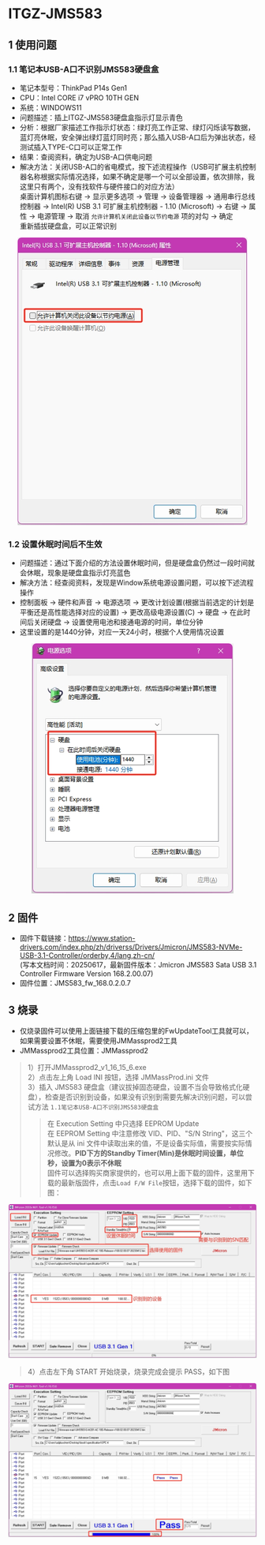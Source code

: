 # ITGZ-JMS583
## 1 使用问题
### 1.1 笔记本USB-A口不识别JMS583硬盘盒
* 笔记本型号：ThinkPad P14s Gen1<br>
* CPU：Intel CORE i7 vPRO 10TH GEN<br>
* 系统：WINDOWS11<br>
* 问题描述：插上ITGZ-JMS583硬盘盒指示灯显示青色<br>
* 分析：根据厂家描述工作指示灯状态：绿灯亮工作正常、绿灯闪烁读写数据，蓝灯亮休眠，安全弹出绿灯蓝灯同时亮；那么插入USB-A口后为弹出状态，经测试插入TYPE-C口可以正常工作<br>
* 结果：查阅资料，确定为USB-A口供电问题<br>
* 解决方法：关闭USB-A口的省电模式，按下述流程操作（USB可扩展主机控制器名称根据实际情况选择，如果不确定是哪一个可以全部设置，依次排除，我这里只有两个，没有找软件与硬件接口的对应方法）  <br>
桌面计算机图标右键 -> 显示更多选项 -> 管理 -> 设备管理器 -> 通用串行总线控制器 -> Intel(R) USB 3.1 可扩展主机控制器 - 1.10 (Microsoft) -> 右键 -> 属性 -> 电源管理 -> 取消 `允许计算机关闭此设备以节约电源` 项的对勾 -> 确定<br>
重新插拔硬盘盒，可以正常识别<br>

<div align="center">
  <img src="./Picture/PowerOpen.jpg" alt="开机图片">
</div>

### 1.2 设置休眠时间后不生效
* 问题描述：通过下面介绍的方法设置休眠时间，但是硬盘盒仍然过一段时间就会休眠，现象是硬盘盒指示灯亮蓝色<br>
* 解决方法：经查阅资料，发现是Window系统电源设置问题，可以按下述流程操作<br>
* 控制面板 -> 硬件和声音 -> 电源选项 -> 更改计划设置(根据当前选定的计划是平衡还是高性能选择对应的设置) -> 更改高级电源设置(C) -> 硬盘 -> 在此时间后关闭硬盘 -> 设置使用电池和接通电源的时间，单位分钟<br>
* 这里设置的是1440分钟，对应一天24小时，根据个人使用情况设置<br>

<div align="center">
  <img src="./Picture/shutdownSsdTime.jpg" alt="开机图片">
</div>

## 2 固件
* 固件下载链接：https://www.station-drivers.com/index.php/zh/driverss/Drivers/Jmicron/JMS583-NVMe-USB-3.1-Controller/orderby,4/lang,zh-cn/  <br>
(写本文档时间：20250617，最新固件版本：Jmicron JMS583 Sata USB 3.1 Controller Firmware Version 168.2.00.07)<br>
* 固件位置：JMS583_fw_168.0.2.0.7<br>
## 3 烧录
* 仅烧录固件可以使用上面链接下载的压缩包里的FwUpdateTool工具就可以，如果需要设置不休眠，需要使用JMMassprod2工具<br>
* JMMassprod2工具位置：JMMassprod2<br>
> 1）打开JMMassprod2_v1_16_15_6.exe<br>
> 2）点击左上角 Load INI 按钮，选择 JMMassProd.ini 文件<br>
> 3）插入 JMS583 硬盘盒（建议拔掉固态硬盘，设置不当会导致格式化硬盘），检查是否识别到设备，如果没有识别到需要先解决识别问题，可以尝试方法 `1.1笔记本USB-A口不识别JMS583硬盘盒`<br>
>> 在 Execution Setting 中只选择 EEPROM Update<br>
>> 在 EEPROM Setting 中注意修改 VID、PID、"S/N String"，这三个默认是从 ini 文件中读取出来的值，不是设备实际值，需要按实际情况修改。**PID下方的Standby Timer(Min)是休眠时间设置，单位秒，设置为0表示不休眠**<br>
>> 固件可以选择购买商家提供的，也可以用上面下载的固件，这里用下载的最新版固件，点击`Load F/W File`按钮，选择下载的固件，如下图：<br>

<div align="center">
  <img src="./Picture/setting.jpg" alt="开机图片">
</div>

> 4）点击左下角 START 开始烧录，烧录完成会提示 PASS，如下图<br>

<div align="center">
  <img src="./Picture/succeed.jpg" alt="开机图片">
</div>
